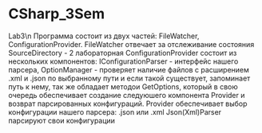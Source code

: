 # CSharp_3Sem

Lab3\n
Программа состоит из двух частей: FileWatcher, ConfigurationProvider.
FileWatcher  отвечает за отслеживание состояния SourceDirectory - 2 лабораторная
ConfigurationProvider состоит из нескольких компонентов: 
IConfigurationParser - интерфейс нашего парсера, 
OptionManager - проверяет наличие файлов с расширением .xml и .json по выбранному пути и если такой существует,
запоминает путь к нему, так же обладает методои GetOptions, который в свою очередь обеспечивает создание следуюшего компонента Provider и возврат парсированных конфигураций. 
Provider обеспечивает выбор конфигурации нашего парсера: .json или .xml
Json(Xml)Parser парсируют свои конфигурации
